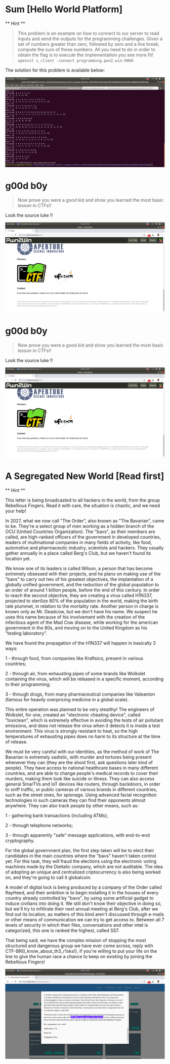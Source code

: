 # Sum [Hello World Platform]


** Hint **

> This problem is an example on how to connect to our server to read inputs and send the outputs for the programming challenges. Given a set of numbers greater than zero, followed by zero and a line break, compute the sum of these numbers. All you need to do in order to obtain the flag is to execute the implementation you see more fit!  ``` openssl s_client -connect programming.pwn2.win:9000 ```

The solution for this problem is available below:


![hello](https://github.com/SkyBulk/pwn2win/blob/master/images/hello.png)

# g00d b0y

> Now prove you were a good kid and show you learned the most basic lesson in CTFs!!

Look the source luke !!

![luke](https://github.com/SkyBulk/pwn2win/blob/master/images/luke.png)



# g00d b0y

> Now prove you were a good kid and show you learned the most basic lesson in CTFs!!

Look the source luke !!

![luke](https://github.com/SkyBulk/pwn2win/blob/master/images/luke.png)

# A Segregated New World [Read first]

** Hint **

This letter is being broadcasted to all hackers in the world, from the group Rebellious Fingers. Read it with care, the situation is chaotic, and we need your help!

In 2027, what we now call "The Order", also known as "The Bavarian", came to be. They're a select group of men working as a hidden branch of the OCU (United Countries Organization). The "bavs", as their members are called, are high-ranked officers of the government in developed countries, leaders of multinational companies in many fields of activity, like food, automotive and pharmaceutic industry, scientists and hackers. They usually gather annually in a place called Berg's Club, but we haven't found its location yet.

We know one of its leaders is called Wilson, a person that has become extremely obsessed with their projects, and he plans on making use of the "bavs" to carry out two of his greatest objectives, the implantation of a globally unified government, and the reduction of the global population to an order of around 1 billion people, before the end of this century. In order to reach the second objective, they are creating a virus called H1N337, projected to sterilize 80% of the population in the world, making the birth rate plummet, in relation to the mortality rate. Another person in charge is known only as Mr. Deadcow, but we don't have his name. We suspect he uses this name because of his involvement with the creation of the infectious agent of the Mad Cow disease, while working for the american government in the 80s, and moving on to the United Kingdom as his "testing laboratory".

We have found the propagation of the H1N337 will happen in basically 3 ways:

1 - through food, from companies like Kraftsico, present in various countries;

2 - through air, from exhausting pipes of some brands like Wolkslet containing the virus, which will be released in a specific moment, according to their programming;

3 - through drugs, from many pharmaceutical companies like Valeanton (famous for heavily overpricing medicine in a global scale).

This entire operation was planned to be very stealthy! The engineers of Wolkslet, for one, created an "electronic cheating device", called "toxiclean", which is extremely effective in avoiding the tests of air pollutant emissions, and does not release the virus when it detects it is inside a test environment. This virus is strongly resistant to heat, so the high temperatures of exhausting pipes does no harm to its structure at the time of release.

We must be very careful with our identities, as the method of work of The Bavarian is extremely sadistic, with murder and tortures being present whenever they can (they are the shoot first, ask questions later kind of people). They have access to national healthcare bases in many different countries, and are able to change people's medical records to cover their murders, making them look like suicide or illness. They can also access general SmarTVs and IoT devices like routers, through backdoors, in order to sniff traffic, or public cameras of various brands in different countries, such as the street ones, for spionage. Using advanced facial recognition technologies in such cameras they can find their opponents almost anywhere. They can also track people by other means, such as:

1 - gathering bank transactions (including ATMs);

2 - through telephone networks;

3 - through apparently "safe" message applications, with end-to-end cryptography.

For the global government plan, the first step taken will be to elect their candidates in the main countries where the "bavs" haven't taken control yet. For this task, they will fraud the elections using the electronic voting machines made by the Dieitalic company, which are not auditable. The idea of adopting an unique and centralized criptocurrency is also being worked on, and they're going to call it globalcoin.

A model of digital lock is being produced by a company of the Order called RayHeed, and their ambition is to begin installing it in the houses of every country already controlled by "bavs", by using some artificial gadget to induce civilians into doing it. We still don't know their objective in doing so, but we'll try to infiltrate their next annual meeting at Berg's Club, after we find out its location, as matters of this kind aren't discussed through e-mails or other means of communication we can try to get access to. Between all 7 levels of security in which their files, conversations and other intel is categorized, this one is ranked the highest, called SS7.

That being said, we have the complex mission of stopping the most structured and dangerous group we have ever come across, reply with CTF-BR{I_know_about_th3_r1sks!}, if you're willing to put your life on the line to give the human race a chance to keep on existing by joining the Rebellious Fingers!

![luke_2](https://github.com/SkyBulk/pwn2win/blob/master/images/luke_2.png)

